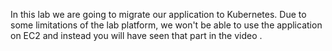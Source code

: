 In this lab we are going to migrate our application to Kubernetes. Due to some limitations of the lab platform, we won't be able to use the application on EC2 and instead you will have seen that part in the video .
